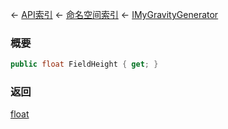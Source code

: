 ← [API索引](Api-Index) ← [命名空间索引](Namespace-Index) ← [IMyGravityGenerator](SpaceEngineers.Game.ModAPI.Ingame.IMyGravityGenerator)

### 概要

```csharp
public float FieldHeight { get; }
```

### 返回

[float](https://docs.microsoft.com/en-us/dotnet/api/System.Single?view=netframework-4.6)

